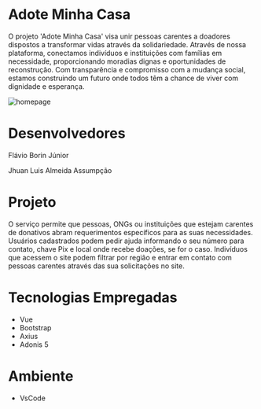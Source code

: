 # Adote Minha Casa

O projeto 'Adote Minha Casa' visa unir pessoas carentes a doadores dispostos a transformar vidas através da solidariedade. Através de nossa plataforma, conectamos indivíduos e instituições com famílias em necessidade, proporcionando moradias dignas e oportunidades de reconstrução. Com transparência e compromisso com a mudança social, estamos construindo um futuro onde todos têm a chance de viver com dignidade e esperança.

![homepage](https://github.com/elc1090/project3-2024a-flavio-jhuan-1/blob/main/homepage.png)

# Desenvolvedores

Flávio Borin Júnior

Jhuan Luis Almeida Assumpção

# Projeto

O serviço permite que pessoas, ONGs ou instituições que estejam carentes de donativos abram requerimentos específicos para as suas necessidades. Usuários cadastrados podem pedir ajuda informando o seu número para contato, chave Pix e local onde recebe doações, se for o caso. Indivíduos que acessem o site podem filtrar por região e entrar em contato com pessoas carentes através das sua solicitações no site.

# Tecnologias Empregadas
 - Vue
 - Bootstrap
 - Axius
 - Adonis 5

# Ambiente

- VsCode

